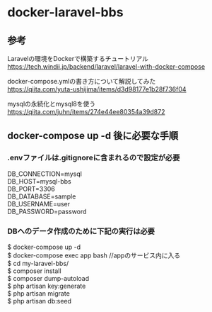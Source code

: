 # docker-laravel-bbs

## 参考

Laravelの環境をDockerで構築するチュートリアル  
https://tech.windii.jp/backend/laravel/laravel-with-docker-compose  

docker-compose.ymlの書き方について解説してみた  
https://qiita.com/yuta-ushijima/items/d3d98177e1b28f736f04

mysqlの永続化とmysql8を使う  
https://qiita.com/juhn/items/274e44ee80354a39d872

## docker-compose up -d 後に必要な手順

### .envファイルは.gitignoreに含まれるので設定が必要
DB_CONNECTION=mysql  
DB_HOST=mysql-bbs  
DB_PORT=3306  
DB_DATABASE=sample  
DB_USERNAME=user  
DB_PASSWORD=password  

### DBへのデータ作成のために下記の実行は必要
$ docker-compose up -d  
$ docker-compose exec app bash //appのサービス内に入る  
$ cd my-laravel-bbs/  
$ composer install  
$ composer dump-autoload  
$ php artisan key:generate  
$ php artisan migrate  
$ php artisan db:seed  
